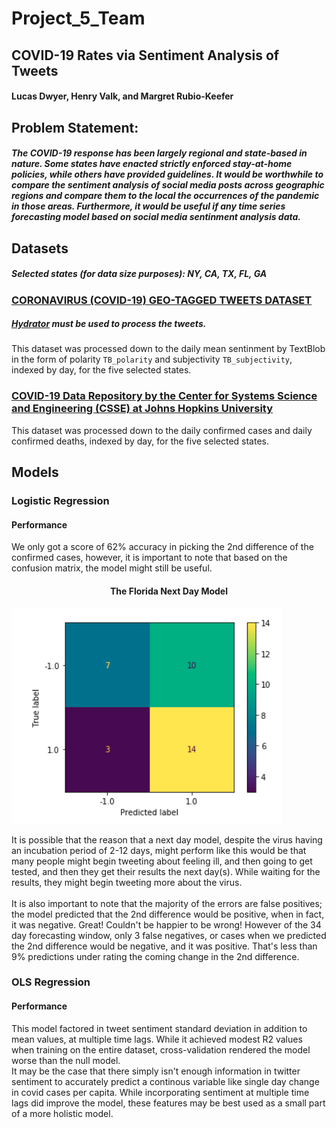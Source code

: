 # Project_5_Team
## COVID-19 Rates via Sentiment Analysis of Tweets
#### Lucas Dwyer, Henry Valk, and Margret Rubio-Keefer

## Problem Statement:
##### The COVID-19 response has been largely regional and state-based in nature. Some states have enacted strictly enforced stay-at-home policies, while others have provided guidelines. It would be worthwhile to compare the sentiment analysis of social media posts across geographic regions and compare them to  the local  the occurrences of the pandemic in those areas. Furthermore, it would be useful if any time series forecasting model based on social media sentinment analysis data.

## Datasets
##### Selected states (for data size purposes): NY, CA, TX, FL, GA
### [CORONAVIRUS (COVID-19) GEO-TAGGED TWEETS DATASET](https://ieee-dataport.org/open-access/coronavirus-covid-19-geo-tagged-tweets-dataset)
##### [Hydrator](https://github.com/DocNow/hydrator/releases/tag/v0.0.13) must be used to process the tweets.
This dataset was processed down to the daily mean sentinment by TextBlob in the form of polarity `TB_polarity` and subjectivity `TB_subjectivity`, indexed by day, for the five selected states.

### [COVID-19 Data Repository by the Center for Systems Science and Engineering (CSSE) at Johns Hopkins University](https://github.com/CSSEGISandData/COVID-19)
This dataset was processed down to the daily confirmed cases and daily confirmed deaths, indexed by day, for the five selected states.

## Models
### Logistic Regression
#### Performance
We only got a score of 62% accuracy in picking the 2nd difference of the confirmed cases, however, it is important to note that based on the confusion matrix, the model might still be useful.
#### <center>The Florida Next Day Model</center>
![Florida Model's Confusion Matrix alt ><](assets/fl_conf.png)

It is possible that the reason that a next day model, despite the virus having an incubation period of 2-12 days, might perform like this would be that many people might begin tweeting about feeling ill, and then going to get tested, and then they get their results the next day(s). While waiting for the results, they might begin tweeting more about the virus.
<br>
<br>
It is also important to note that the majority of the errors are false positives; the model predicted that the 2nd difference would be positive, when in fact, it was negative. Great! Couldn't be happier to be wrong! However of the 34 day forecasting window, only 3 false negatives, or cases when we predicted the 2nd difference would be negative, and it was positive. That's less than 9% predictions under rating the coming change in the 2nd difference.

### OLS Regression
#### Performance
 This model factored in tweet sentiment standard deviation in addition to mean values, at multiple time lags. While it achieved modest R2 values when training on the entire dataset, cross-validation rendered the model worse than the null model.
 <br>
 It may be the case that there simply isn't enough information in twitter sentiment to accurately predict a continous variable like single day change in covid cases per capita. While incorporating sentiment at multiple time lags did improve the model, these features may be best used as a small part of a more holistic model.
